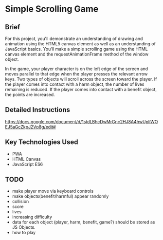 # Simple Scrolling Game

## Brief

For this project, you'll demonstrate an understanding of drawing and animation using the HTML5 canvas element as well as an understanding of JavaScript basics.  You'll make a simple scrolling game using the HTML canvas element and  the requestAnimationFrame method of the window object.

In the game, your player character is on the left edge of the screen and moves parallel to that edge when the player presses the relevant arrow keys.   Two types of objects will scroll across the screen toward the player.  If the player comes into contact with a harm object, the number of lives remaining is reduced.   If the player comes into contact with a benefit object, the points are increased.


## Detailed Instructions 

https://docs.google.com/document/d/1stdLBhcDwMrGnc2HJ8A4hwUpliWOEJ5aGcZkpJ2Vp8g/edit# 

## Key Technologies Used
* PWA
* HTML Canvas
* JavaScript ES6

## TODO
* make player move via keyboard controls
* make objects(benefit/harmful) appear randomly
* collision
* score
* lives
* increasing difficulty
* data for each object (player, harm, benefit, game?) should be stored as JS Objects.
* how to play